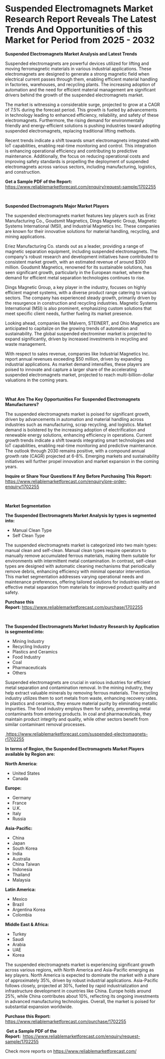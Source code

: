 <p><h1>Suspended Electromagnets Market Research Report Reveals The Latest Trends And Opportunities of this Market for Period from 2025 - 2032</h1></p><p><strong>Suspended Electromagnets Market Analysis and Latest Trends</strong></p>
<p><p>Suspended electromagnets are powerful devices utilized for lifting and moving ferromagnetic materials in various industrial applications. These electromagnets are designed to generate a strong magnetic field when electrical current passes through them, enabling efficient material handling in factories, warehouses, and recycling plants. The increasing adoption of automation and the need for efficient material management are significant drivers behind the growth of the suspended electromagnets market.</p><p>The market is witnessing a considerable surge, projected to grow at a CAGR of 7.5% during the forecast period. This growth is fueled by advancements in technology leading to enhanced efficiency, reliability, and safety of these electromagnets. Furthermore, the rising demand for environmentally friendly and energy-efficient solutions is pushing industries toward adopting suspended electromagnets, replacing traditional lifting methods.</p><p>Recent trends indicate a shift towards smart electromagnets integrated with IoT capabilities, enabling real-time monitoring and control. This integration is enhancing operational efficiency and contributing to predictive maintenance. Additionally, the focus on reducing operational costs and improving safety standards is propelling the deployment of suspended electromagnets across various sectors, including manufacturing, logistics, and construction.</p></p>
<p><strong>Get a Sample PDF of the Report:&nbsp;</strong> <a href="https://www.reliablemarketforecast.com/enquiry/request-sample/1702255?utm_campaign=3527&utm_medium=2&utm_source=Github&utm_content=ia&utm_term=10042025&utm_id=suspended-electromagnets">https://www.reliablemarketforecast.com/enquiry/request-sample/1702255</a></p>
<p>&nbsp;</p>
<p><strong>Suspended Electromagnets Major Market Players</strong></p>
<p><p>The suspended electromagnets market features key players such as Eriez Manufacturing Co., Goudsmit Magnetics, Dings Magnetic Group, Magnetic Systems International (MSI), and Industrial Magnetics Inc. These companies are known for their innovative solutions for material handling, recycling, and mining applications.</p><p>Eriez Manufacturing Co. stands out as a leader, providing a range of magnetic separation equipment, including suspended electromagnets. The company's robust research and development initiatives have contributed to consistent market growth, with an estimated revenue of around $300 million. Goudsmit Magnetics, renowned for its sustainable solutions, has seen significant growth, particularly in the European market, where the demand for efficient metal separation technologies continues to rise.</p><p>Dings Magnetic Group, a key player in the industry, focuses on highly efficient magnet systems, with a diverse product range catering to various sectors. The company has experienced steady growth, primarily driven by the resurgence in construction and recycling industries. Magnetic Systems International (MSI) is also prominent, emphasizing custom solutions that meet specific client needs, further fueling its market presence.</p><p>Looking ahead, companies like Malvern, STEINERT, and Ohio Magnetics are anticipated to capitalize on the growing trends of automation and sustainability. The global suspended electrominer market is projected to expand significantly, driven by increased investments in recycling and waste management.</p><p>With respect to sales revenue, companies like Industrial Magnetics Inc. report annual revenues exceeding $50 million, driven by expanding industrial applications. As market demand intensifies, these players are poised to innovate and capture a larger share of the accelerating suspended electromagnets market, projected to reach multi-billion-dollar valuations in the coming years.</p></p>
<p>&nbsp;</p>
<p><strong>What Are The Key Opportunities For Suspended Electromagnets Manufacturers?</strong></p>
<p><p>The suspended electromagnets market is poised for significant growth, driven by advancements in automation and material handling across industries such as manufacturing, scrap recycling, and logistics. Market demand is bolstered by the increasing adoption of electrification and renewable energy solutions, enhancing efficiency in operations. Current growth trends indicate a shift towards integrating smart technologies and IoT capabilities, enabling real-time monitoring and predictive maintenance. The outlook through 2030 remains positive, with a compound annual growth rate (CAGR) projected at 6-8%. Emerging markets and sustainability initiatives will further propel innovation and market expansion in the coming years.</p></p>
<p><strong>Inquire or Share Your Questions If Any Before Purchasing This Report:</strong> <a href="https://www.reliablemarketforecast.com/enquiry/pre-order-enquiry/1702255?utm_campaign=3527&utm_medium=2&utm_source=Github&utm_content=ia&utm_term=10042025&utm_id=suspended-electromagnets">https://www.reliablemarketforecast.com/enquiry/pre-order-enquiry/1702255</a></p>
<p>&nbsp;</p>
<p><strong>Market Segmentation</strong></p>
<p><strong>The Suspended Electromagnets Market Analysis by types is segmented into:</strong></p>
<p><ul><li>Manual Clean Type</li><li>Self Clean Type</li></ul></p>
<p><p>The suspended electromagnets market is categorized into two main types: manual clean and self-clean. Manual clean types require operators to manually remove accumulated ferrous materials, making them suitable for environments with intermittent metal contamination. In contrast, self-clean types are designed with automatic cleaning mechanisms that periodically remove debris, enhancing efficiency with minimal operator intervention. This market segmentation addresses varying operational needs and maintenance preferences, offering tailored solutions for industries reliant on effective metal separation from materials for improved product quality and safety.</p></p>
<p><strong>Purchase this Report:&nbsp;</strong><a href="https://www.reliablemarketforecast.com/purchase/1702255?utm_campaign=3527&utm_medium=2&utm_source=Github&utm_content=ia&utm_term=10042025&utm_id=suspended-electromagnets">https://www.reliablemarketforecast.com/purchase/1702255</a></p>
<p>&nbsp;</p>
<p><strong>The Suspended Electromagnets Market Industry Research by Application is segmented into:</strong></p>
<p><ul><li>Mining Industry</li><li>Recycling Industry</li><li>Plastics and Ceramics</li><li>Food Industry</li><li>Coal</li><li>Pharmaceuticals</li><li>Others</li></ul></p>
<p><p>Suspended electromagnets are crucial in various industries for efficient metal separation and contamination removal. In the mining industry, they help extract valuable minerals by removing ferrous materials. The recycling industry utilizes them to sort metals from waste, enhancing recovery rates. In plastics and ceramics, they ensure material purity by eliminating metallic impurities. The food industry employs them for safety, preventing metal contaminants from entering products. In coal and pharmaceuticals, they maintain product integrity and quality, while other sectors benefit from similar contaminant removal processes.</p></p>
<p><a href="https://www.reliablemarketforecast.com/suspended-electromagnets-r1702255?utm_campaign=3527&utm_medium=2&utm_source=Github&utm_content=ia&utm_term=10042025&utm_id=suspended-electromagnets">&nbsp;https://www.reliablemarketforecast.com/suspended-electromagnets-r1702255</a></p>
<p><strong>In terms of Region, the Suspended Electromagnets Market Players available by Region are:</strong></p>
<p>
    <p> <strong> North America: </strong>
        <ul>
            <li>United States</li>
            <li>Canada</li>
        </ul>
        </p> 
    <p> <strong> Europe: </strong>
        <ul>
            <li>Germany</li>
            <li>France</li>
            <li>U.K.</li>
            <li>Italy</li>
            <li>Russia</li>
        </ul>
        </p> 
    <p> <strong> Asia-Pacific: </strong>
        <ul>
            <li>China</li>
            <li>Japan</li>
            <li>South Korea</li>
            <li>India</li>
            <li>Australia</li>
            <li>China Taiwan</li>
            <li>Indonesia</li>
            <li>Thailand</li>
            <li>Malaysia</li>
        </ul>
        </p> 
    <p> <strong> Latin America: </strong>
        <ul>
            <li>Mexico</li>
            <li>Brazil</li>
            <li>Argentina Korea</li>
            <li>Colombia</li>
        </ul>
        </p> 
    <p> <strong> Middle East & Africa: </strong>
        <ul>
            <li>Turkey</li>
            <li>Saudi</li>
            <li>Arabia</li>
            <li>UAE</li>
            <li>Korea</li>
        </ul>
    </p>
    </p>
<p><p>The suspended electromagnets market is experiencing significant growth across various regions, with North America and Asia-Pacific emerging as key players. North America is expected to dominate the market with a share of approximately 35%, driven by robust industrial applications. Asia-Pacific follows closely, projected at 30%, fueled by rapid industrialization and infrastructure development in countries like China. Europe holds around 25%, while China contributes about 10%, reflecting its ongoing investments in advanced manufacturing technologies. Overall, the market is poised for substantial expansion worldwide.</p></p>
<p><strong>Purchase this Report: </strong><a href="https://www.reliablemarketforecast.com/purchase/1702255?utm_campaign=3527&utm_medium=2&utm_source=Github&utm_content=ia&utm_term=10042025&utm_id=suspended-electromagnets">https://www.reliablemarketforecast.com/purchase/1702255</a></p>
<p>&nbsp;<strong>Get a Sample PDF of the Report:&nbsp;&nbsp;</strong><a href="https://www.reliablemarketforecast.com/enquiry/request-sample/1702255?utm_campaign=3527&utm_medium=2&utm_source=Github&utm_content=ia&utm_term=10042025&utm_id=suspended-electromagnets">https://www.reliablemarketforecast.com/enquiry/request-sample/1702255</a></p>
<p><strong></strong></p>
<p>Check more reports on <a href="https://www.reliablemarketforecast.com/?utm_campaign=3527&utm_medium=2&utm_source=Github&utm_content=ia&utm_term=10042025&utm_id=suspended-electromagnets">https://www.reliablemarketforecast.com/</a></p>